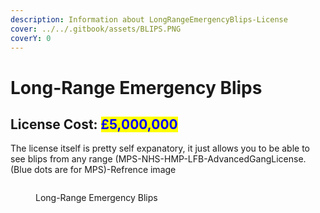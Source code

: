 ```yaml
---
description: Information about LongRangeEmergencyBlips-License
cover: ../../.gitbook/assets/BLIPS.PNG
coverY: 0
---
```


# Long-Range Emergency Blips

## License Cost: <mark style="color:blue;">£5,000,000</mark>

The license itself is pretty self expanatory, it just allows you to be able to see blips from any range (MPS-NHS-HMP-LFB-AdvancedGangLicense. (Blue dots are for MPS)-Refrence image

<figure><img src="../../.gitbook/assets/BLIPS.PNG" alt=""><figcaption><p>Long-Range Emergency Blips</p></figcaption></figure>
